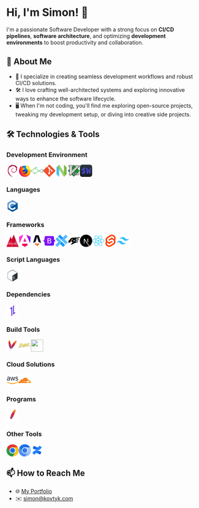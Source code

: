# Hi, I'm Simon! 👋

I'm a passionate Software Developer with a strong focus on **CI/CD pipelines**, **software architecture**, and optimizing **development environments** to boost productivity and collaboration.

## 🚀 About Me

- 🔧 I specialize in creating seamless development workflows and robust CI/CD solutions.
- 🛠️ I love crafting well-architected systems and exploring innovative ways to enhance the software lifecycle.
- 🖥️ When I'm not coding, you'll find me exploring open-source projects, tweaking my development setup, or diving into creative side projects.

## 🛠️ Technologies & Tools

### Development Environment

<div style="display:flex;">
  <img width="32" height="32" src="https://raw.githubusercontent.com/simonkovtyk/simonkovtyk/750205274af7951cdf2dfda8a6bfaac033d4d344/docs/images/debian.svg" />
  <img width="32" height="32" src="https://raw.githubusercontent.com/simonkovtyk/simonkovtyk/750205274af7951cdf2dfda8a6bfaac033d4d344/docs/images/firefox.svg" />
  <img width="32" height="32" src="https://raw.githubusercontent.com/simonkovtyk/simonkovtyk/750205274af7951cdf2dfda8a6bfaac033d4d344/docs/images/fish.svg" />
  <img width="32" height="32" src="https://raw.githubusercontent.com/simonkovtyk/simonkovtyk/750205274af7951cdf2dfda8a6bfaac033d4d344/docs/images/git.svg" />
  <img width="32" height="32" src="https://raw.githubusercontent.com/simonkovtyk/simonkovtyk/750205274af7951cdf2dfda8a6bfaac033d4d344/docs/images/neovim.svg" />
  <img width="32" height="32" src="https://raw.githubusercontent.com/simonkovtyk/simonkovtyk/750205274af7951cdf2dfda8a6bfaac033d4d344/docs/images/vim.svg" />
  <img width="32" height="32" src="https://raw.githubusercontent.com/simonkovtyk/simonkovtyk/750205274af7951cdf2dfda8a6bfaac033d4d344/docs/images/wezterm.svg" />
</div>

### Languages

<div style="display:flex;">
  <img width="32" height="32" src="https://raw.githubusercontent.com/simonkovtyk/simonkovtyk/aa935e41db5489bbf205a6fbc3624cbb9b481766/docs/images/c.svg" />
</div>

### Frameworks

<div style="display:flex;">
  <img width="32" height="32" src="https://raw.githubusercontent.com/simonkovtyk/simonkovtyk/f60245a0e6ef01ec359b8fee483a98aaa306d7ff/docs/images/analogjs.svg" />
  <img width="32" height="32" src="https://raw.githubusercontent.com/simonkovtyk/simonkovtyk/f60245a0e6ef01ec359b8fee483a98aaa306d7ff/docs/images/angular.svg" />
  <img width="32" height="32" src="https://raw.githubusercontent.com/simonkovtyk/simonkovtyk/f60245a0e6ef01ec359b8fee483a98aaa306d7ff/docs/images/astro.svg" />
  <img width="32" height="32" src="https://raw.githubusercontent.com/simonkovtyk/simonkovtyk/aa935e41db5489bbf205a6fbc3624cbb9b481766/docs/images/bootstrap.svg" />
  <img width="32" height="32" src="https://raw.githubusercontent.com/simonkovtyk/simonkovtyk/aa935e41db5489bbf205a6fbc3624cbb9b481766/docs/images/capacitor.svg" />
  <img width="32" height="32" src="https://raw.githubusercontent.com/simonkovtyk/simonkovtyk/f60245a0e6ef01ec359b8fee483a98aaa306d7ff/docs/images/fastify.svg" />
  <img width="32" height="32" src="https://raw.githubusercontent.com/simonkovtyk/simonkovtyk/f60245a0e6ef01ec359b8fee483a98aaa306d7ff/docs/images/next.js.svg" />
  <img width="32" height="32" src="https://raw.githubusercontent.com/simonkovtyk/simonkovtyk/f60245a0e6ef01ec359b8fee483a98aaa306d7ff/docs/images/react.svg" />
  <img width="32" height="32" src="https://raw.githubusercontent.com/simonkovtyk/simonkovtyk/f60245a0e6ef01ec359b8fee483a98aaa306d7ff/docs/images/svelte.svg" />
  <img width="32" height="32" src="https://raw.githubusercontent.com/simonkovtyk/simonkovtyk/f60245a0e6ef01ec359b8fee483a98aaa306d7ff/docs/images/tailwind-css.svg" />
</div>

### Script Languages

<div style="display:flex;">
  <img width="32" height="32" src="https://raw.githubusercontent.com/simonkovtyk/simonkovtyk/aa935e41db5489bbf205a6fbc3624cbb9b481766/docs/images/bash.svg" />
</div>

### Dependencies

<div style="display:flex;">
  <img width="32" height="32" src="https://raw.githubusercontent.com/simonkovtyk/simonkovtyk/aa935e41db5489bbf205a6fbc3624cbb9b481766/docs/images/axios.svg" />
</div>

### Build Tools

<div style="display:flex;">
  <img width="32" height="32" src="https://raw.githubusercontent.com/simonkovtyk/simonkovtyk/aa935e41db5489bbf205a6fbc3624cbb9b481766/docs/images/apache-maven.svg" />
  <img width="32" height="32" src="https://raw.githubusercontent.com/simonkovtyk/simonkovtyk/aa935e41db5489bbf205a6fbc3624cbb9b481766/docs/images/babel.svg" />
  <img width="32" height="32" src="" />
</div>

### Cloud Solutions

<div style="display:flex;">
  <img width="32" height="32" src="https://raw.githubusercontent.com/simonkovtyk/simonkovtyk/aa935e41db5489bbf205a6fbc3624cbb9b481766/docs/images/aws.svg" />
  <img width="32" height="32" src="https://raw.githubusercontent.com/simonkovtyk/simonkovtyk/aa935e41db5489bbf205a6fbc3624cbb9b481766/docs/images/cloudflare.svg" />
</div>

### Programs

<div style="display:flex;">
  <img width="32" height="32" src="https://raw.githubusercontent.com/simonkovtyk/simonkovtyk/aa935e41db5489bbf205a6fbc3624cbb9b481766/docs/images/apache.svg" />
</div>

### Other Tools

<div style="display:flex;">
  <img width="32" height="32" src="https://raw.githubusercontent.com/simonkovtyk/simonkovtyk/aa935e41db5489bbf205a6fbc3624cbb9b481766/docs/images/chrome.svg" />
  <img width="32" height="32" src="https://raw.githubusercontent.com/simonkovtyk/simonkovtyk/aa935e41db5489bbf205a6fbc3624cbb9b481766/docs/images/chromium.svg" />
  <img width="32" height="32" src="https://raw.githubusercontent.com/simonkovtyk/simonkovtyk/aa935e41db5489bbf205a6fbc3624cbb9b481766/docs/images/confluence.svg" />
</div>

## 📫 How to Reach Me

- 🌐 [My Portfolio](https://kovtyk.com)
- ✉️ [simon@kovtyk.com](mailto:simon@kovtyk.com)
